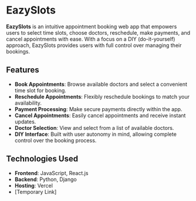 # EazySlots

**EazySlots** is an intuitive appointment booking web app that empowers users to select time slots, choose doctors, reschedule, make payments, and cancel appointments with ease. With a focus on a DIY (do-it-yourself) approach, EazySlots provides users with full control over managing their bookings.

## Features

- **Book Appointments**: Browse available doctors and select a convenient time slot for booking.
- **Reschedule Appointments**: Flexibly reschedule bookings to match your availability.
- **Payment Processing**: Make secure payments directly within the app.
- **Cancel Appointments**: Easily cancel appointments and receive instant updates.
- **Doctor Selection**: View and select from a list of available doctors.
- **DIY Interface**: Built with user autonomy in mind, allowing complete control over the booking process.

## Technologies Used

- **Frontend**: JavaScript, React.js
- **Backend**: Python, Django
- **Hosting**: Vercel 
- [Temporary Link]
